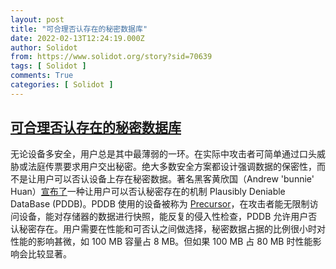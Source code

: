 ```yaml
---
layout: post
title: "可合理否认存在的秘密数据库"
date: 2022-02-13T12:24:19.000Z
author: Solidot
from: https://www.solidot.org/story?sid=70639
tags: [ Solidot ]
comments: True
categories: [ Solidot ]
---
```

<!--1644755059000-->
[可合理否认存在的秘密数据库](https://www.solidot.org/story?sid=70639)
------

<div>
无论设备多安全，用户总是其中最薄弱的一环。在实际中攻击者可简单通过口头威胁或法庭传票要求用户交出秘密。绝大多数安全方案都设计强调数据的保密性，而不是让用户可以否认设备上存在秘密数据。著名黑客黄欣国（Andrew 'bunnie' Huan）<a href="https://www.bunniestudios.com/blog/?p=6307">宣布了</a>一种让用户可以否认秘密存在的机制 Plausibly Deniable DataBase (PDDB)。PDDB 使用的设备被称为 <a href="https://precursor.dev">Precursor</a>，在攻击者能无限制访问设备，能对存储器的数据进行快照，能反复的侵入性检查，PDDB 允许用户否认秘密存在。用户需要在性能和可否认之间做选择，秘密数据占据的比例很小时对性能的影响甚微，如 100 MB 容量占 8 MB。但如果 100 MB 占 80 MB 时性能影响会比较显著。
</div>
